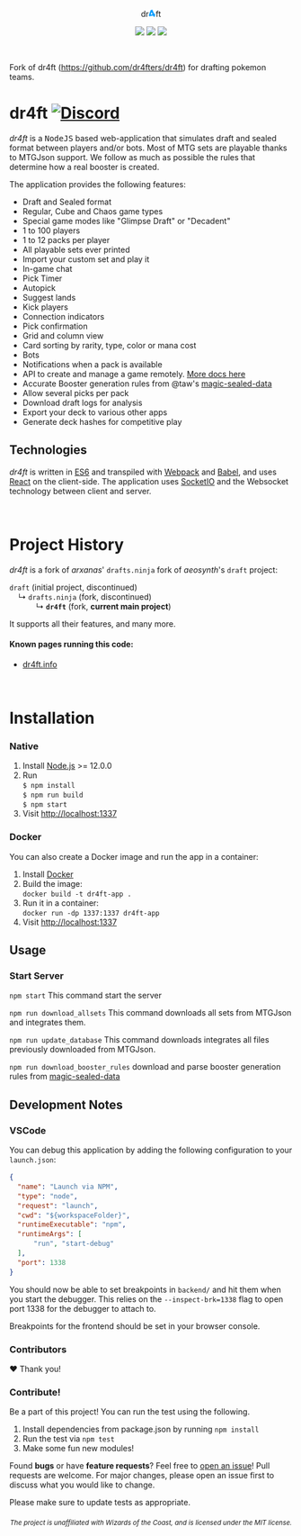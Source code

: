 <p align="center">
  dr<img src="https://raw.githubusercontent.com/dr4fters/dr4ft/master/frontend/4.png" alt="4" height="14">ft
</p>

<p align='center'>
  <a href="https://github.com/dr4fters/dr4ft/actions?query=branch%3Amaster+workflow%3A%22Automated+tests%22"><img src=https://github.com/dr4fters/dr4ft/workflows/Automated%20tests/badge.svg?branch=master></a>
  <a href="https://david-dm.org/dr4fters/dr4ft"><img src=https://david-dm.org/dr4fters/dr4ft.svg></a>
  <a href="https://david-dm.org/dr4fters/dr4ft?type=dev"><img src=https://david-dm.org/dr4fters/dr4ft/dev-status.svg></a>
</p>

<br>

Fork of dr4ft (https://github.com/dr4fters/dr4ft) for drafting pokemon teams.

# dr4ft [![Discord](https://img.shields.io/discord/224178957103136779?label=Discord&logo=discord&logoColor=white&color=7289da)](https://mtgjson.com/discord)

*dr4ft* is a <kbd>NodeJS</kbd> based web-application that simulates draft and sealed format between players and/or bots.
Most of MTG sets are playable thanks to MTGJson support. We follow as much as possible the rules that determine how a real booster is created.

The application provides the following features:

* Draft and Sealed format
* Regular, Cube and Chaos game types
* Special game modes like "Glimpse Draft" or "Decadent"
* 1 to 100 players
* 1 to 12 packs per player
* All playable sets ever printed
* Import your custom set and play it
* In-game chat
* Pick Timer
* Autopick
* Suggest lands
* Kick players
* Connection indicators
* Pick confirmation
* Grid and column view
* Card sorting by rarity, type, color or mana cost
* Bots
* Notifications when a pack is available
* API to create and manage a game remotely. [More docs here](https://github.com/dr4fters/dr4ft/blob/master/doc/api.md)
* Accurate Booster generation rules from @taw's [magic-sealed-data](https://github.com/taw/magic-sealed-data)
* Allow several picks per pack
* Download draft logs for analysis
* Export your deck to various other apps
* Generate deck hashes for competitive play

## Technologies

*dr4ft* is written in [ES6] and transpiled with [Webpack] and [Babel], and uses [React] on the client-side.
The application uses [SocketIO] and the Websocket technology between client and server.

<br>

# Project History

*dr4ft* is a fork of *arxanas*' `drafts.ninja` fork of *aeosynth*'s `draft` project:

`draft` (initial project, discontinued)<br>
&nbsp;&nbsp;&nbsp; ↳ `drafts.ninja` (fork, discontinued)<br>
&nbsp;&nbsp;&nbsp;&nbsp;&nbsp;&nbsp;&nbsp;&nbsp;&nbsp;&nbsp;&nbsp; ↳ **`dr4ft`** (fork, **current main project**)

It supports all their features, and many more.

#### Known pages running this code:
 - [dr4ft.info](https://www.dr4ft.info)

<br>

# Installation

### Native

1) Install [Node.js](https://nodejs.org/en/download/) >= 12.0.0
2) Run<br>
`$ npm install`<br>
`$ npm run build`<br>
`$ npm start`
3) Visit [http://localhost:1337](http://localhost:1337)


### Docker

You can also create a Docker image and run the app in a container:
1) Install [Docker](https://www.docker.com/)
2) Build the image:<br>
`docker build -t dr4ft-app .`
3) Run it in a container:<br>
`docker run -dp 1337:1337 dr4ft-app`<br>
4) Visit [http://localhost:1337](http://localhost:1337)

## Usage

### Start Server

`npm start`
This command start the server

`npm run download_allsets`
This command downloads all sets from MTGJson and integrates them.

`npm run update_database`
This command downloads integrates all files previously downloaded from MTGJson.

`npm run download_booster_rules`
 download and parse booster generation rules from [magic-sealed-data](https://github.com/taw/magic-sealed-data)

## Development Notes

### VSCode

You can debug this application by adding the following configuration to your `launch.json`:

```json
{
  "name": "Launch via NPM",
  "type": "node",
  "request": "launch",
  "cwd": "${workspaceFolder}",
  "runtimeExecutable": "npm",
  "runtimeArgs": [
      "run", "start-debug"
  ],
  "port": 1338
}
```

You should now be able to set breakpoints in `backend/` and hit them when you start the debugger.
This relies on the `--inspect-brk=1338` flag to open port 1338 for the debugger to attach to.

Breakpoints for the frontend should be set in your browser console.

### Contributors

❤️ Thank you!

### Contribute!

Be a part of this project! You can run the test using the following.

1. Install dependencies from package.json by running `npm install`
2. Run the test via `npm test`
3. Make some fun new modules!

Found **bugs** or have **feature requests**? Feel free to [open an issue](https://github.com/dr4fters/dr4ft/issues/new)!
Pull requests are welcome. For major changes, please open an issue first to discuss what you would like to change.

Please make sure to update tests as appropriate.

<p align='center'>
  <sub><i>The project is unaffiliated with Wizards of the Coast, and is licensed under the MIT license.</i></sub>
</p>



<!-- this are reference links -->
  [ES6]: https://github.com/lukehoban/es6features
  [Babel]: https://github.com/babel/babel
  [React]: https://github.com/facebook/react
  [Webpack]: https://webpack.js.org/
  [SocketIO]: https://socket.io
